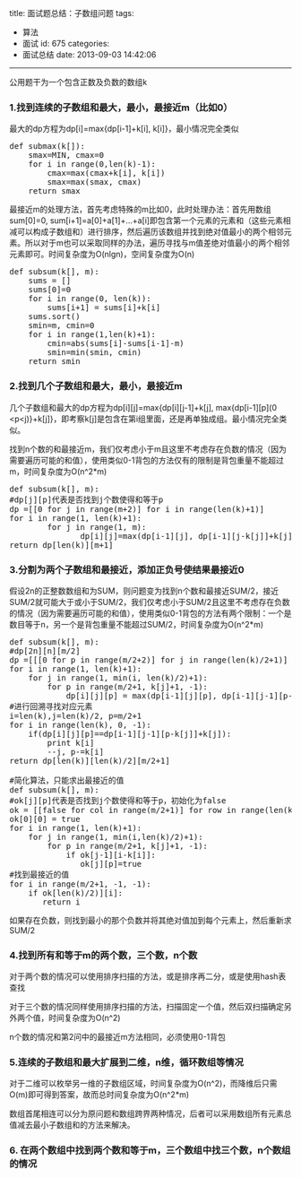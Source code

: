 title: 面试题总结：子数组问题
tags:
  - 算法
  - 面试
id: 675
categories:
  - 面试总结
date: 2013-09-03 14:42:06
---

公用题干为一个包含正数及负数的数组k

### 1.找到连续的子数组和最大，最小，最接近m（比如0）

最大的dp方程为dp[i]=max{dp[i-1]+k[i], k[i]}，最小情况完全类似
<pre>def submax(k[]):
    smax=MIN, cmax=0
    for i in range(0,len(k)-1):
        cmax=max(cmax+k[i], k[i])
        smax=max(smax, cmax)
    return smax</pre>
最接近m的处理方法，首先考虑特殊的m比如0，此时处理办法：首先用数组sum[0]=0, sum[i+1]=a[0]+a[1]+...+a[i]即包含第一个元素的元素和（这些元素相减可以构成子数组和）进行排序，然后遍历该数组并找到绝对值最小的两个相邻元素。所以对于m也可以采取同样的办法，遍历寻找与m值差绝对值最小的两个相邻元素即可。时间复杂度为O(nlgn)，空间复杂度为O(n)
<pre>def subsum(k[], m):
    sums = []
    sums[0]=0
    for i in range(0, len(k)):
        sums[i+1] = sums[i]+k[i]
    sums.sort()
    smin=m, cmin=0
    for i in range(1,len(k)+1):
        cmin=abs(sums[i]-sums[i-1]-m)
        smin=min(smin, cmin)
    return smin</pre>

### 2.找到几个子数组和最大，最小，最接近m

几个子数组和最大的dp方程为dp[i][j]=max{dp[i][j-1]+k[j], max{dp[i-1][p](0 &lt;p&lt;j)}+k[j]}，即考察k[j]是包含在第i组里面，还是再单独成组。最小情况完全类似。

找到n个数的和最接近m，我们仅考虑小于m且这里不考虑存在负数的情况（因为需要遍历可能的和值），使用类似0-1背包的方法仅有的限制是背包重量不能超过m，时间复杂度为O(n^2*m)
<pre>def subsum(k[], m):
#dp[j][p]代表是否找到j个数使得和等于p
dp =[[0 for j in range(m+2)] for i in range(len(k)+1)]
for i in range(1, len(k)+1):
        for j in range(1, m):
               dp[i][j]=max(dp[i-1][j], dp[i-1][j-k[j]]+k[j])
return dp[len(k)][m+1]</pre>

### 3.分割为两个子数组和最接近，添加正负号使结果最接近0

假设2n的正整数数组和为SUM，则问题变为找到n个数和最接近SUM/2，接近SUM/2就可能大于或小于SUM/2，我们仅考虑小于SUM/2且这里不考虑存在负数的情况（因为需要遍历可能的和值），使用类似0-1背包的方法有两个限制：一个是数目等于n，另一个是背包重量不能超过SUM/2，时间复杂度为O(n^2*m)
<pre>def subsum(k[], m):
#dp[2n][n][m/2]
dp =[[[0 for p in range(m/2+2)] for j in range(len(k)/2+1)] for i in range(len(k)+1)]
for i in range(1, len(k)+1):
    for j in range(1, min(i, len(k)/2)+1):
        for p in range(m/2+1, k[j]+1, -1):
            dp[i][j][p] = max(dp[i-1][j][p], dp[i-1][j-1][p-k[i]]+k[i])
#进行回溯寻找对应元素
i=len(k),j=len(k)/2, p=m/2+1
for i in range(len(k), 0, -1):
    if(dp[i][j][p]==dp[i-1][j-1][p-k[j]]+k[j]):
        print k[i] 
        --j, p-=k[i]
return dp[len(k)][len(k)/2][m/2+1]

#简化算法，只能求出最接近的值
def subsum(k[], m):
#ok[j][p]代表是否找到j个数使得和等于p，初始化为false
ok = [[false for col in range(m/2+1)] for row in range(len(k)/2+1)]
ok[0][0] = true
for i in range(1, len(k)+1):
    for j in range(1, min(i,len(k)/2)+1):
        for p in range(m/2+1, k[j]+1, -1):
            if ok[j-1][i-k[i]]:
               ok[j][p]=true
#找到最接近的值
for i in range(m/2+1, -1, -1):
    if ok[len(k)/2)][i]:
       return i</pre>
如果存在负数，则找到最小的那个负数并将其绝对值加到每个元素上，然后重新求SUM/2

### 4.找到所有和等于m的两个数，三个数，n个数

对于两个数的情况可以使用排序扫描的方法，或是排序再二分，或是使用hash表查找

对于三个数的情况同样使用排序扫描的方法，扫描固定一个值，然后双扫描确定另外两个值，时间复杂度为O(n^2)

n个数的情况和第2问中的最接近m方法相同，必须使用0-1背包

### 5.连续的子数组和最大扩展到二维，n维，循环数组等情况

对于二维可以枚举另一维的子数组区域，时间复杂度为O(n^2)，而降维后只需O(m)即可得到答案，故而总时间复杂度为O(n^2*m)

数组首尾相连可以分为原问题和数组跨界两种情况，后者可以采用数组所有元素总值减去最小子数组和的方法来解决。

### 6\. 在两个数组中找到两个数和等于m，三个数组中找三个数，n个数组的情况

&nbsp;